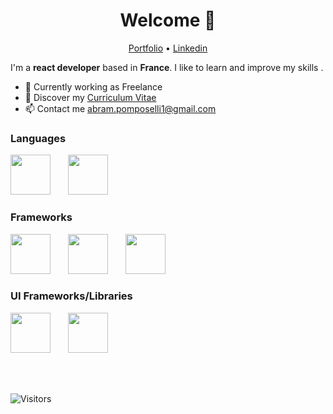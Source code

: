 <h1 align="center">Welcome 👋</h1>

<p align="center">
  <a href="https://brams75.github.io/portfolio/" target="_blank" >Portfolio</a> •
  <a href="https://www.linkedin.com/in/abram-pomposelli-3b74931a0/" target="_blank">Linkedin</a>
</p>

I'm a __react developer__  based in __France__. I like to learn and improve my skills .

* 💼 Currently working as Freelance <br/>
* 🔖 Discover my <a href="https://brams75.github.io/portfolio/pdf/CV-Abram-Pomposelli.pdf" target="_blank">Curriculum Vitae</a><br/>
* 📫 Contact me abram.pomposelli1@gmail.com

### Languages
<code><img src="https://upload.wikimedia.org/wikipedia/commons/thumb/9/99/Unofficial_JavaScript_logo_2.svg/480px-Unofficial_JavaScript_logo_2.svg.png" width="64" height="64" style="margin-right: 24px"></code>
<code><img src="https://miro.medium.com/max/816/1*mn6bOs7s6Qbao15PMNRyOA.png" width="64" height="64"></code>

### Frameworks
<code><img src="https://www.technsmile.com/wp-content/uploads/2018/11/nodejs-300.png" width="64" height="64" style="margin-right: 24px"></code>
<code><img src="https://upload.wikimedia.org/wikipedia/commons/thumb/a/a7/React-icon.svg/langfr-220px-React-icon.svg.png" width="64" height="64" style="margin-right: 24px"></code>
<code><img src="https://upload.wikimedia.org/wikipedia/commons/thumb/8/8e/Nextjs-logo.svg/langfr-220px-Nextjs-logo.svg.png" width="64" height="64"></code>

### UI Frameworks/Libraries
<code><img src="https://upload.wikimedia.org/wikipedia/commons/thumb/9/96/Sass_Logo_Color.svg/131px-Sass_Logo_Color.svg.png" width="64" height="64" style="margin-right: 24px"></code>
<code><img src="https://seeklogo.com/images/T/tailwind-css-logo-5AD4175897-seeklogo.com.png" width="64" height="64"></code>

<br/>
<br/>

![Visitors](https://visitor-badge.laobi.icu/badge?page_id=Brams75.Brams75)
